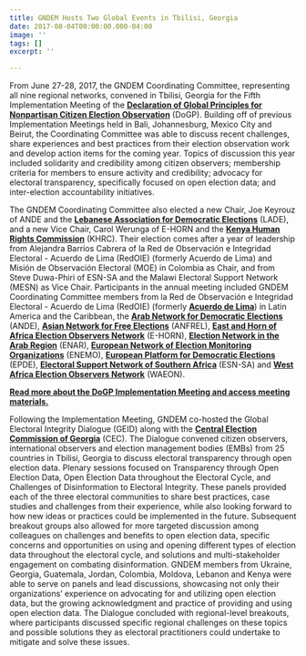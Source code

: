 ```yaml
---
title: GNDEM Hosts Two Global Events in Tbilisi, Georgia
date: 2017-08-04T00:00:00.000-04:00
image: ''
tags: []
excerpt: ''

---
```

From June 27-28, 2017, the GNDEM Coordinating Committee, representing all nine regional networks, convened in Tbilisi, Georgia for the Fifth Implementation Meeting of the [**Declaration of Global Principles for Nonpartisan Citizen Election Observation**](http://www.gndem.org/declaration-of-global-principles) (DoGP). Building off of previous Implementation Meetings held in Bali, Johannesburg, Mexico City and Beirut, the Coordinating Committee was able to discuss recent challenges, share experiences and best practices from their election observation work and develop action items for the coming year. Topics of discussion this year included solidarity and credibility among citizen observers; membership criteria for members to ensure activity and credibility; advocacy for electoral transparency, specifically focused on open election data; and inter-election accountability initiatives.

The GNDEM Coordinating Committee also elected a new Chair, Joe Keyrouz of ANDE and the [**Lebanese Association for Democratic Elections**](http://www.lade.org.lb/LADE.aspx?lang=en-us) (LADE), and a new Vice Chair, Carol Werunga of E-HORN and the [**Kenya Human Rights Commission**](http://www.khrc.or.ke/) (KHRC). Their election comes after a year of leadership from Alejandra Barrios Cabrera of la Red de Observación e Integridad Electoral - Acuerdo de Lima (RedOIE) (formerly Acuerdo de Lima) and Misión de Observación Electoral (MOE) in Colombia as Chair, and from Steve Duwa-Phiri of ESN-SA and the Malawi Electoral Support Network (MESN) as Vice Chair. Participants in the annual meeting included GNDEM Coordinating Committee members from la Red de Observación e Integridad Electoral - Acuerdo de Lima (RedOIE) (formerly [**Acuerdo de Lima**](http://www.gndem.org/es/acuerdo-de-lima)) in Latin America and the Caribbean, the [**Arab Network for Democratic Elections**](http://www.arabnde.org/arabic/) (ANDE), [**Asian Network for Free Elections**](http://anfrel.org/) (ANFREL), [**East and Horn of Africa Election Observers Network**](https://www.facebook.com/EastandHornofAfricaElectionObservationNetwork/) (E-HORN), [**Election Network in the Arab Region**](http://www.arabew.org/english/) (ENAR), [**European Network of Election Monitoring Organizations**](http://www.enemo.eu/en/home) (ENEMO), [**European Platform for Democratic Elections**](http://www.epde.org/en/) (EPDE), [**Electoral Support Network of Southern Africa**](https://www.facebook.com/SADC.ESN/) (ESN-SA) and [**West Africa Election Observers Network**](http://www.waeon.org/) (WAEON).

[**Read more about the DoGP Implementation Meeting and access meeting materials.**](http://www.gndem.org/GNDEM_Meeting_2017)

Following the Implementation Meeting, GNDEM co-hosted the Global Electoral Integrity Dialogue (GEID) along with the [**Central Election Commission of Georgia**](http://cesko.ge/eng) (CEC). The Dialogue convened citizen observers, international observers and election management bodies (EMBs) from 25 countries in Tbilisi, Georgia to discuss electoral transparency through open election data. Plenary sessions focused on Transparency through Open Election Data, Open Election Data throughout the Electoral Cycle, and Challenges of Disinformation to Electoral Integrity. These panels provided each of the three electoral communities to share best practices, case studies and challenges from their experience, while also looking forward to how new ideas or practices could be implemented in the future. Subsequent breakout groups also allowed for more targeted discussion among colleagues on challenges and benefits to open election data, specific concerns and opportunities on using and opening different types of election data throughout the electoral cycle, and solutions and multi-stakeholder engagement on combating disinformation. GNDEM members from Ukraine, Georgia, Guatemala, Jordan, Colombia, Moldova, Lebanon and Kenya were able to serve on panels and lead discussions, showcasing not only their organizations’ experience on advocating for and utilizing open election data, but the growing acknowledgment and practice of providing and using open election data. The Dialogue concluded with regional-level breakouts, where participants discussed specific regional challenges on these topics and possible solutions they as electoral practitioners could undertake to mitigate and solve these issues.
